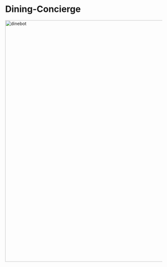 # Dining-Concierge
<img width="777" alt="dinebot" src="https://github.com/AayushKamath/Dining-Concierge/assets/57191381/6166aace-66c4-4020-9935-7f63e5dff7ff">
